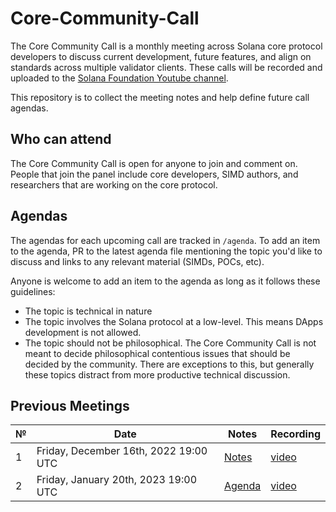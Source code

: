# Core-Community-Call

The Core Community Call is a monthly meeting across Solana core protocol developers to discuss current development, future features, and align on standards across multiple validator clients. These calls will be recorded and uploaded to the [Solana Foundation Youtube channel](https://www.youtube.com/@SolanaFndn).

This repository is to collect the meeting notes and help define future call agendas.

## Who can attend

The Core Community Call is open for anyone to join and comment on. People that join the panel include core developers, SIMD authors, and researchers that are working on the core protocol.

## Agendas

The agendas for each upcoming call are tracked in `/agenda`. To add an item to the agenda, PR to the latest agenda file mentioning the topic you'd like to discuss and links to any relevant material (SIMDs, POCs, etc).

Anyone is welcome to add an item to the agenda as long as it follows these guidelines:

- The topic is technical in nature
- The topic involves the Solana protocol at a low-level. This means DApps development is not allowed.
- The topic should not be philosophical. The Core Community Call is not meant to decide philosophical contentious issues that should be decided by the community. There are exceptions to this, but generally these topics distract from more productive technical discussion.

## Previous Meetings

 №  | Date                             | Notes          | Recording            |
--- | -------------------------------- | -------------- | -------------------- |
1 | Friday, December 16th, 2022 19:00 UTC | [Notes](call-notes/call_1.md) | [video](https://www.youtube.com/watch?v=XZhy9VFGKZc) |
2 | Friday, January 20th, 2023 19:00 UTC | [Agenda](agenda/agenda_2.md) | [video](https://www.youtube.com/watch?v=SQXHgiUlU6E) |
